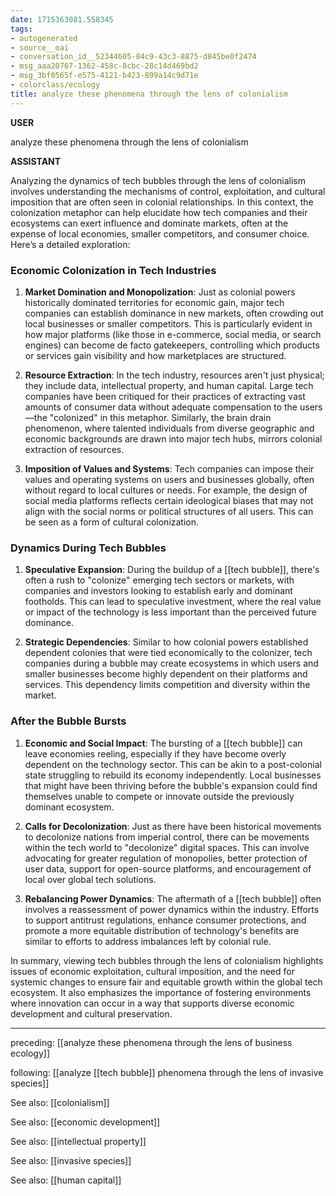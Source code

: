 ```yaml
---
date: 1715363081.558345
tags:
- autogenerated
- source__oai
- conversation_id__52344605-84c9-43c3-8875-d845be0f2474
- msg_aaa20767-1362-458c-8cbc-28c14d469bd2
- msg_3bf0565f-e575-4121-b423-899a14c9d71e
- colorclass/ecology
title: analyze these phenomena through the lens of colonialism
---
```


**USER**

analyze these phenomena through the lens of colonialism


**ASSISTANT**

Analyzing the dynamics of tech bubbles through the lens of colonialism involves understanding the mechanisms of control, exploitation, and cultural imposition that are often seen in colonial relationships. In this context, the colonization metaphor can help elucidate how tech companies and their ecosystems can exert influence and dominate markets, often at the expense of local economies, smaller competitors, and consumer choice. Here’s a detailed exploration:

### Economic Colonization in Tech Industries

1. **Market Domination and Monopolization**: Just as colonial powers historically dominated territories for economic gain, major tech companies can establish dominance in new markets, often crowding out local businesses or smaller competitors. This is particularly evident in how major platforms (like those in e-commerce, social media, or search engines) can become de facto gatekeepers, controlling which products or services gain visibility and how marketplaces are structured.

2. **Resource Extraction**: In the tech industry, resources aren't just physical; they include data, intellectual property, and human capital. Large tech companies have been critiqued for their practices of extracting vast amounts of consumer data without adequate compensation to the users—the "colonized" in this metaphor. Similarly, the brain drain phenomenon, where talented individuals from diverse geographic and economic backgrounds are drawn into major tech hubs, mirrors colonial extraction of resources.

3. **Imposition of Values and Systems**: Tech companies can impose their values and operating systems on users and businesses globally, often without regard to local cultures or needs. For example, the design of social media platforms reflects certain ideological biases that may not align with the social norms or political structures of all users. This can be seen as a form of cultural colonization.

### Dynamics During Tech Bubbles

1. **Speculative Expansion**: During the buildup of a [[tech bubble]], there's often a rush to "colonize" emerging tech sectors or markets, with companies and investors looking to establish early and dominant footholds. This can lead to speculative investment, where the real value or impact of the technology is less important than the perceived future dominance.

2. **Strategic Dependencies**: Similar to how colonial powers established dependent colonies that were tied economically to the colonizer, tech companies during a bubble may create ecosystems in which users and smaller businesses become highly dependent on their platforms and services. This dependency limits competition and diversity within the market.

### After the Bubble Bursts

1. **Economic and Social Impact**: The bursting of a [[tech bubble]] can leave economies reeling, especially if they have become overly dependent on the technology sector. This can be akin to a post-colonial state struggling to rebuild its economy independently. Local businesses that might have been thriving before the bubble's expansion could find themselves unable to compete or innovate outside the previously dominant ecosystem.

2. **Calls for Decolonization**: Just as there have been historical movements to decolonize nations from imperial control, there can be movements within the tech world to "decolonize" digital spaces. This can involve advocating for greater regulation of monopolies, better protection of user data, support for open-source platforms, and encouragement of local over global tech solutions.

3. **Rebalancing Power Dynamics**: The aftermath of a [[tech bubble]] often involves a reassessment of power dynamics within the industry. Efforts to support antitrust regulations, enhance consumer protections, and promote a more equitable distribution of technology's benefits are similar to efforts to address imbalances left by colonial rule.

In summary, viewing tech bubbles through the lens of colonialism highlights issues of economic exploitation, cultural imposition, and the need for systemic changes to ensure fair and equitable growth within the global tech ecosystem. It also emphasizes the importance of fostering environments where innovation can occur in a way that supports diverse economic development and cultural preservation.


---

preceding: [[analyze these phenomena through the lens of business ecology]]  


following: [[analyze [[tech bubble]] phenomena through the lens of invasive species]]

See also: [[colonialism]]


See also: [[economic development]]


See also: [[intellectual property]]


See also: [[invasive species]]


See also: [[human capital]]